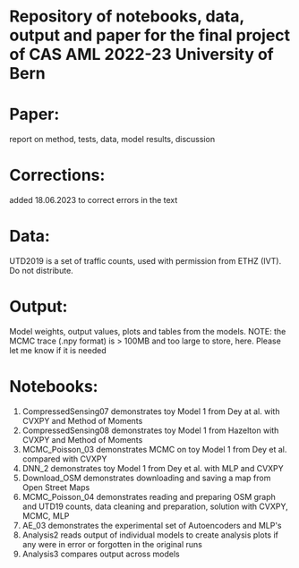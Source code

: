 # Repository of notebooks, data, output and paper for the final project of CAS AML 2022-23 University of Bern

# Paper:
  report on method, tests, data, model results, discussion
# Corrections:
  added 18.06.2023 to correct errors in the text
# Data:
  UTD2019 is a set of traffic counts, used with permission from ETHZ (IVT). Do not distribute.
# Output:
  Model weights, output values, plots and tables from the models.
  NOTE: the MCMC trace (.npy format) is > 100MB and too large to store, here. Please let me know if it is needed
# Notebooks:
  1. CompressedSensing07 demonstrates toy Model 1 from Dey at al. with CVXPY and Method of Moments
  2. CompressedSensing08 demonstrates toy Model 1 from Hazelton with CVXPY and Method of Moments
  3. MCMC_Poisson_03 demonstrates MCMC on toy Model 1 from Dey et al. compared with CVXPY
  4. DNN_2 demonstrates toy Model 1 from Dey et al. with MLP and CVXPY
  5. Download_OSM demonstrates downloading and saving a map from Open Street Maps
  6. MCMC_Poisson_04 demonstrates reading and preparing OSM graph and UTD19 counts,
    data cleaning and preparation,
    solution with CVXPY, MCMC, MLP
  7. AE_03 demonstrates the experimental set of Autoencoders and MLP's
  8. Analysis2 reads output of individual models to create analysis plots if any were in error or forgotten in the original runs
  9. Analysis3 compares output across models
